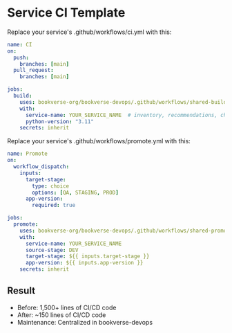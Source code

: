 # Service CI Template

Replace your service's .github/workflows/ci.yml with this:

```yaml
name: CI
on:
  push:
    branches: [main]
  pull_request:
    branches: [main]

jobs:
  build:
    uses: bookverse-org/bookverse-devops/.github/workflows/shared-build.yml@main
    with:
      service-name: YOUR_SERVICE_NAME  # inventory, recommendations, checkout, etc.
      python-version: "3.11"
    secrets: inherit
```

Replace your service's .github/workflows/promote.yml with this:

```yaml
name: Promote
on:
  workflow_dispatch:
    inputs:
      target-stage:
        type: choice
        options: [QA, STAGING, PROD]
      app-version:
        required: true

jobs:
  promote:
    uses: bookverse-org/bookverse-devops/.github/workflows/shared-promote.yml@main
    with:
      service-name: YOUR_SERVICE_NAME
      source-stage: DEV
      target-stage: ${{ inputs.target-stage }}
      app-version: ${{ inputs.app-version }}
    secrets: inherit
```

## Result
- Before: 1,500+ lines of CI/CD code
- After: ~150 lines of CI/CD code
- Maintenance: Centralized in bookverse-devops
